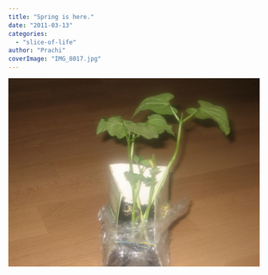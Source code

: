 ```yaml
---
title: "Spring is here."
date: "2011-03-13"
categories: 
  - "slice-of-life"
author: "Prachi"
coverImage: "IMG_8017.jpg"
---
```


![](images/IMG_8017.jpg)
